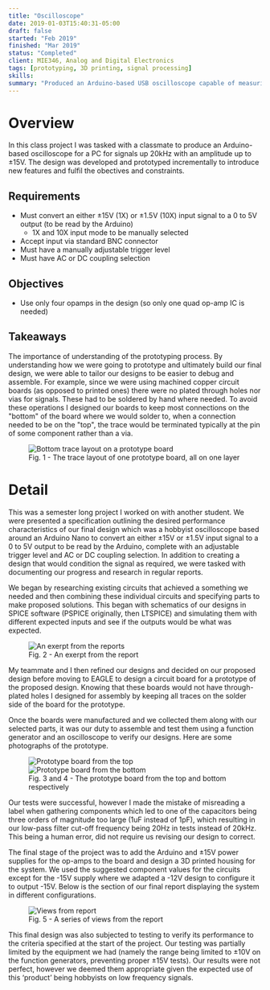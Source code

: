 ```yaml
---
title: "Oscilloscope"
date: 2019-01-03T15:40:31-05:00
draft: false
started: "Feb 2019"
finished: "Mar 2019"
status: "Completed"
client: MIE346, Analog and Digital Electronics
tags: [prototyping, 3D printing, signal processing]
skills:
summary: "Produced an Arduino-based USB oscilloscope capable of measuring signals up to 20kHz, with AC/DC coupling and hardware 1X/10X scaling"
---
```


# Overview

In this class project I was tasked with a classmate to produce an Arduino-based oscilloscope for a PC for 
signals up 20kHz with an amplitude up to ±15V. The design was developed and prototyped incrementally to 
introduce new features and fulfil the obectives and constraints.

## Requirements
- Must convert an either ±15V (1X) or ±1.5V (10X) input signal to a 0 to 5V output (to be read by the Arduino)
  - 1X and 10X input mode to be manually selected
- Accept input via standard BNC connector
- Must have a manually adjustable trigger level
- Must have AC or DC coupling selection

## Objectives
- Use only four opamps in the design (so only one quad op-amp IC is needed)

## Takeaways
The importance of understanding of the prototyping process. By understanding how we were going to prototype
and ultimately build our final design, we were able to tailor our designs to be easier to debug and assemble.
For example, since we were using machined copper circuit boards (as opposed to printed ones) there were no
plated through holes nor vias for signals. These had to be soldered by hand where needed. To avoid these
operations I designed our boards to keep most connections on the "bottom" of the board where we would solder
to, when a connection needed to be on the "top", the trace would be terminated typically at the pin of some
component rather than a via.

<figure>
<img src="/images/scope-traces.png" alt="Bottom trace layout on a prototype board">
<figcaption>Fig. 1 - The trace layout of one prototype board, all on one layer</figure>
</figure>

# Detail

This was a semester long project I worked on with another student. We were presented a specification outlining the 
desired performance characteristics of our final design which was a hobbyist oscilloscope based around an Arduino 
Nano to convert an either ±15V or ±1.5V input signal to a 0 to 5V output to be read by the Arduino, complete with 
an adjustable trigger level and AC or DC coupling selection. In addition to creating a design that would condition 
the signal as required, we were tasked with documenting our progress and research in regular reports. 

We began by researching existing circuits that achieved a something we needed and then combining these individual 
circuits and specifying parts to make proposed solutions. This began with schematics of our designs in SPICE software 
(PSPICE originally, then LTSPICE) and simulating them with different expected inputs and see if the outputs would be 
what was expected.

<figure>
<img src="/images/scope-report.png" alt="An exerpt from the reports">
<figcaption>Fig. 2 - An exerpt from the report</figure>
</figure>

My teammate and I then refined our designs and decided on our proposed design before moving to EAGLE to design a 
circuit board for a prototype of the proposed design. Knowing that these boards would not have through-plated 
holes I designed for assembly by keeping all traces on the solder side of the board for the prototype.

Once the boards were manufactured and we collected them along with our selected parts, it was our duty to assemble 
and test them using a function generator and an oscilloscope to verify our designs. Here are some photographs of 
the prototype.

<figure>
<img src="/images/scope-top-proto.jpg" alt="Prototype board from the top">
<img src="/images/scope-bottom-proto.jpg" alt="Prototype board from the bottom">
<figcaption>Fig. 3 and 4 - The prototype board from the top and bottom respectively</figure>
</figure>

Our tests were successful, however I made the mistake of misreading a label when gathering components which led 
to one of the capacitors being three orders of magnitude too large (1uF instead of 1pF), which resulting in our 
low-pass filter cut-off frequency being 20Hz in tests instead of 20kHz. This being a human error, did not require 
us revising our design to correct.

The final stage of the project was to add the Arduino and ±15V power supplies for the op-amps to the board and 
design a 3D printed housing for the system. We used the suggested component values for the circuits except for 
the -15V supply where we adapted a -12V design to configure it to output -15V. Below is the section of our final 
report displaying the system in different configurations.

<figure>
<img src="/images/scope-views.jpg" alt="Views from report">
<figcaption>Fig. 5 - A series of views from the report</figure>
</figure>


This final design was also subjected to testing to verify its performance to the criteria specified at the start 
of the project. Our testing was partially limited by the equipment we had (namely the range being limited to ±10V 
on the function generators, preventing proper ±15V tests). Our results were not perfect, however we deemed them 
appropriate given the expected use of this ‘product’ being hobbyists on low frequency signals.

